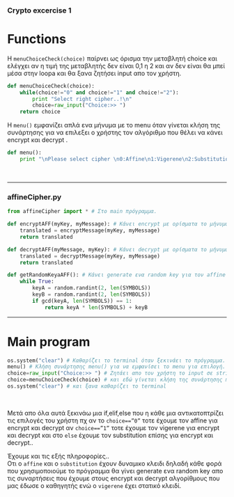 ### Crypto excercise 1 <br>

# Functions

Η `menuChoiceCheck(choice)` παίρνει ως όρισμα την μεταβλητή choice και ελέγχει αν η τιμή της μεταβλητής δεν είναι 0,1 η 2 και αν δεν είναι θα μπεί μέσα στην loopa και θα ξανα ζητήσει input απο τον χρήστη.

```python
def menuChoiceCheck(choice):
    while(choice!="0" and choice!="1" and choice!="2"):
        print "Select right cipher..!\n"
        choice=raw_input("Choice:>> ")
    return choice
```

Η `menu()` εμφανίζει απλά ενα μήνυμα με το menu όταν γίνεται κλήση της συνάρτησης για να επιλεξει ο χρήστης τον αλγόριθμο που θέλει να κάνει encrypt και decrypt . 

```python
def menu():
    print "\nPlease select cipher \n0:Affine\n1:Vigerene\n2:Substitution"
```

<br>

<hr>

### affineCipher.py

```python
from affineCipher import * # Στο main πρόγραμμα.

def encryptAFF(myKey, myMessage): # Κάνει encrypt με ορίσματα το μήνυμα και το key που έχει γίνει generate.
    translated = encryptMessage(myKey, myMessage)
    return translated

def decryptAFF(myMessage, myKey): # Κάνει decrypt με ορίσματα το μήνυμα και το key που έχει γίνει generate.
    translated = decryptMessage(myKey, myMessage)
    return translated

def getRandomKeyaAFF(): # Κάνει generate ενα random key για τον affine
    while True:
        keyA = random.randint(2, len(SYMBOLS))
        keyB = random.randint(2, len(SYMBOLS))
        if gcd(keyA, len(SYMBOLS)) == 1:
            return keyA * len(SYMBOLS) + keyB

```

<hr>






# Main program

```python
os.system("clear") # Καθαρίζει το terminal όταν ξεκινάει το πρόγραμμα.
menu() # Κλήση συνάρτησης menu() για να εμφανίσει το menu για επιλογή.
choice=raw_input("Choice:>> ") # Ζητάει απο τον χρήστη το input σε string
choice=menuChoiceCheck(choice) # και εδώ γίνεται κλήση της συνάρτησης menuChoiceCheck(choice)
os.system("clear") # και ξανα καθαρίζει το terminal
``` 

<br>

Μετά απο όλα αυτά ξεκινάω μια if,elif,else που η κάθε μια αντικατοπτρίζει τις επιλογές του χρήστη πχ αν το `choice==”0”` τοτε έχουμε τον affine για encrypt και decrypt αν `choice==”1”` τοτε έχουμε τον vigerene για encrypt και decrypt και στο `else` έχουμε τον substitution επίσης για encrypt και decrypt..  <br>

Έχουμε και τις εξής πληροφορίες.. <br>
Οτι ο `affine` και ο `substitution` έχουν δυναμικο κλειδι δηλαδή κάθε φορά που χρησιμοποιούμε το πρόγραμμα θα γίνει generate ενα random key απο τις συναρτήσεις που έχουμε στους encrypt και decrypt αλγορίθμους που μας έδωσε ο καθηγητής ενώ ο `vigerene` έχει στατικό κλειδί.



